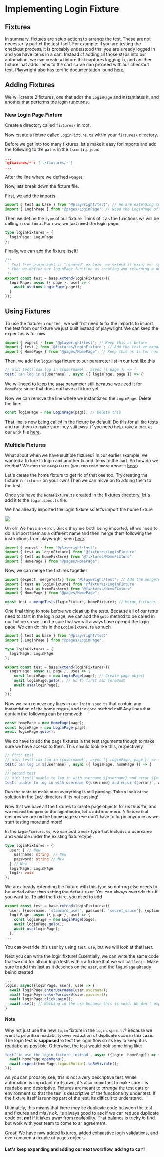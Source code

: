 # Implementing Login Fixture
## Fixtures
In summary, fixtures are setup actions to arrange the test. These are not necessarily part of the test itself. For example: if you are testing the checkout process, it is probably understood that you are already logged in and you have items in a cart. Instead of adding all those steps into our automation, we can create a fixture that captures logging in, and another fixture that adds items to the cart so we can proceed with our checkout test. Playwright also has terrific documentation found [here](https://playwright.dev/docs/test-fixtures).

## Adding Fixtures
We will create 2 fixtures, one that adds the `LoginPage` and instantiates it, and another that performs the login functions.

### New Login Page Fixture
Create a directory called `fixtures/` in root.

Now create a fixture called `LoginFixture.ts` within your `fixtures/` directory.

Before we get into too many fixtures, let's make it easy for imports and add the following to the `paths` in the `tsconfig.json`:
```json
...
"@fixtures/*": ["./fixtures/*"]
...
```
After the line where we defined `@pages`.

Now, lets break down the fixture file.

First, we add the imports
```ts
import { test as base } from "@playwright/test"; // We are extending this test
import { LoginPage } from "@pages/LoginPage"; // Need the LoginPage of course!
```
Then we define the `type` of our fixture. Think of it as the functions we will be calling in our tests. For now, we just need the login page.
```ts
type loginFixtures = {
  loginPage: LoginPage
};
```
Finally, we can add the fixture itself! 
```ts
/**
 * Test from playwright is "renamed" as base, we extend it using our type defined previously, 
 * then we define our loginPage function as creating and returning a new page. Simple as that!
 */
export const test = base.extend<loginFixtures>({
  loginPage: async ({ page }, use) => {
    await use(new LoginPage(page));
  }
});
```
## Using Fixtures
To use the fixture in our test, we will first need to fix the imports to import the test from our fixture we just built instead of playwright. We can keep the expect as is for now
```ts
import { expect } from '@playwright/test'; // Keep this as before
import { test } from '@fixtures/LoginFixture'; // Add the test we exported from our fixture
import { HomePage } from "@pages/HomePage"; // Keep this as is for now
```
Then, we add the `loginPage` fixture to our parameter list in our test like this
```ts
// old: test(`can log in ${username}`, async ({ page }) => {
test(`can log in ${username}`, async ({ loginPage, page }) => {
```
We will need to keep the `page` parameter still because we need it for `HomePage` since that does not have a fixture yet.

Now we can remove the line where we instantiated the `LoginPage`. Delete the line:
```ts
const loginPage = new LoginPage(page); // Delete this
```
That line is now being called in the fixture by default! Do this for all the tests and run them to make sure they still pass. If you need help, take a look at our `End/` file [here](./End/tests/login.spec.ts).
### Multiple Fixtures
What about when we have multiple fixtures? In our earlier example, we wanted a fixture to login and another to add items to the cart. So how do we do that? We can use `mergeTests` (you can read more about it [here](https://playwright.dev/docs/test-fixtures#combine-custom-fixtures-from-multiple-modules))

Let's create the home fixture to get rid of that one too. Try creating the fixture in `fixtures` on your own! Then we can move on to adding them to the test.

Once you have the `HomeFixture.ts` created in the fixtures directory, let's add it to the `login.spec.ts` file.

We had already imported the login fixture so let's import the home fixture

![](./_images/duplicatefixture.png)

Uh oh! We have an error. Since they are both being imported, all we need to do is import them as a different name and then merge them following the instructions from playwright, seen [here](https://playwright.dev/docs/test-fixtures#combine-custom-fixtures-from-multiple-modules).
```ts
import { expect } from '@playwright/test';
import { test as loginFixture} from '@fixtures/LoginFixture'
import { test as homeFixture} from '@fixtures/HomeFixture'
import { HomePage } from "@pages/HomePage";
```
Now, we can merge the fixtures together
```ts
import {expect, mergeTests} from '@playwright/test'; // Add the mergeTests too
import { test as loginFixture} from '@fixtures/LoginFixture'
import { test as homeFixture} from '@fixtures/HomeFixture'
import { HomePage } from "@pages/HomePage";

const test = mergeTests(loginFixture, homeFixture); // Merge fixtures into test
```
One final thing to note before we clean up the tests. Because all of our tests need to start in the login page, we can add the `goto` method to be called in our fixture so we can be sure that we will always have opened the login page. We can do this in the `LoginFixture.ts` as such
```ts
import { test as base } from "@playwright/test"
import { LoginPage } from "@pages/LoginPage";

type loginFixtures = {
  loginPage: LoginPage
};

export const test = base.extend<loginFixtures>({
  loginPage: async ({ page }, use) => {
    const loginPage = new LoginPage(page); // Create page object
    await loginPage.goTo(); // Go to first and foremost
    await use(loginPage);
  }
});
```
Now we can remove any lines in our `login.spec.ts` that contain any instantiation of the home pages, and the `goto` method call!
Any lines that contain the following can be removed:
```ts
const homePage = new HomePage(page);
const loginPage = new LoginPage(page);
await loginPage.goto();
```
We do have to add the page fixtures in the test arguments though to make sure we have access to them. This should look like this, respectively:
```ts
// first test
// old: test(`can log in ${username}`, async ({ loginPage, page }) => {
test(`can log in ${username}`, async ({ loginPage, homePage }) => {
...
// second test
// old: test(`unable to log in with username ${username} and error ${error}`, async ({ loginPage, page }) => {
test(`unable to log in with username ${username} and error ${error}`, async ({ loginPage, homePage }) => {
```
Run the tests to make sure everything is still passing. Take a look at the solution in the `End/` directory if its not passing!

Now that we have all the fixtures to create page objects for us thus far, and we moved the `goto` to the loginfixutre, let's add one more. A fixture that ensures we are on the home page so we don't have to log in anymore as we start testing more and more!

In the `LoginFixture.ts`, we can add a `user` type that includes a username and variable under the existing fixture type
```ts
type loginFixtures = {
  user: { // New
    username: string, // New
    password: string // New
  } // New
  loginPage: LoginPage
  login: void
};
```
We are already extending the fixture with this type so nothing else needs to be added other than setting the default user. You can always override this if you want to.
To add the fixture, you need to add
```ts
export const test = base.extend<loginFixtures>({
  user: [{username: 'standard_user', password: 'secret_sauce'}, {option: true}], // New
  loginPage: async ({ page }, use) => {
    const loginPage = new LoginPage(page);
    await loginPage.goTo();
    await use(loginPage);
  },
...
```
You can override this user by using `test.use`, but we will look at that later.

Next you can write the login fixture! Essentially, we can write the same code that we did for all our login tests within a fixture that we will call `login`. Make sure to add this last as it depends on the `user`, and the `loginPage` already being created
```ts
...
login: async({loginPage, user}, use) => {
  await loginPage.enterUsername(user.username);
  await loginPage.enterPassword(user.password);
  await loginPage.clickLogin();
  await use(); // Nothing in the use because this is void. We don't expect an object out of this fixture.
}
```
#### Note
Why not just use the new `login` fixture in the `login.spec.ts`? Because we want to prioritize readability over reduction of duplicate code in this case. The login test is **supposed** to test the login flow so its key to keep it as readable as possible. Otherwise, the test would look something like:
```ts
test('to use the login fixture instead', async ({login, homePage}) => {
  await homePage.openMenu();
  await expect(homePage.logoutButton).toBeVisible();
});
```
As you can probably see, this is not a very descriptive test. While automation is important on its own, it's also important to make sure it is readable and descriptive. Fixtures are meant to *arrange* the test data or environment so that the test is descriptive of the functionality under test. If the fixture itself is running part of the test, its difficult to understand.

Ultimately, this means that there *may* be duplicate code between the test and fixtures and *this is ok*. Its always good to ask if we can reduce duplicate code but ***not*** if it takes away from readability. That balance is tricky to find but work with your team to come to an agreement.

Great! We have now added fixtures, added exhaustive login validations, and even created a couple of pages objects. 

#### Let's keep expanding and adding our next workflow, adding to cart!